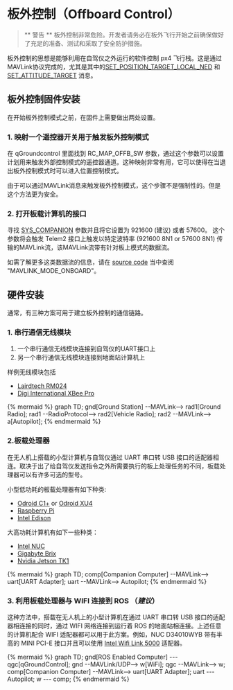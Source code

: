 # 板外控制（Offboard Control）

> ** 警告 ** 板外控制非常危险。开发者请务必在板外飞行开始之前确保做好了充足的准备、测试和采取了安全防护措施。

板外控制的思想是能够利用在自驾仪之外运行的软件控制 px4 飞行栈。这是通过MAVLink协议完成的，尤其是其中的[SET_POSITION_TARGET_LOCAL_NED](http://mavlink.org/messages/common#SET_POSITION_TARGET_LOCAL_NED) 和 [SET_ATTITUDE_TARGET](http://mavlink.org/messages/common#SET_ATTITUDE_TARGET) 消息。

## 板外控制固件安装
在开始板外控制模式之前，在固件上需要做出两处设置。

### 1. 映射一个遥控器开关用于触发板外控制模式
在 qGroundcontrol 里面找到  RC_MAP_OFFB_SW 参数，通过这个参数可以设置计划用来触发外部控制模式的遥控器通道。这种映射非常有用，它可以使得在当退出板外控制模式时可以进入位置控制模式。

由于可以通过MAVLink消息来触发板外控制模式，这个步骤不是强制性的。但是这个方法更为安全。

### 2. 打开板载计算机的接口
寻找 [SYS_COMPANION](https://pixhawk.org/firmware/parameters#system) 参数并且将它设置为 921600 (建议) 或者 57600。 这个参数将会触发 Telem2 接口上触发以特定波特率 (921600 8N1 or 57600 8N1) 传输的MAVLink流，该MAVLink流带有针对板上模式的数据流。

如需了解更多这类数据流的信息，请在 [source code](https://github.com/PX4/Firmware/blob/master/src/modules/mavlink/mavlink_main.cpp) 当中查阅 "MAVLINK_MODE_ONBOARD"。

## 硬件安装

通常，有三种方案可用于建立板外控制的通信链路。

### 1. 串行通信无线模块
1. 一个串行通信无线模块连接到自驾仪的UART接口上
2. 另一个串行通信无线模块连接到地面站计算机上

样例无线模块包括
* [Lairdtech RM024](http://www.lairdtech.com/products/rm024)
* [Digi International XBee Pro](http://www.digi.com/products/xbee-rf-solutions/modules)

{% mermaid %}
graph TD;
  gnd[Ground Station] --MAVLink--> rad1[Ground Radio];
  rad1 --RadioProtocol--> rad2[Vehicle Radio];
  rad2 --MAVLink--> a[Autopilot];
{% endmermaid %}

### 2.板载处理器
在无人机上搭载的小型计算机与自驾仪通过 UART 串口转 USB 接口的适配器相连。取决于出了给自驾仪发送指令之外所需要执行的板上处理任务的不同，板载处理器可以有许多可选的型号。

小型低功耗的板载处理器有如下种类:
* [Odroid C1+](http://www.hardkernel.com/main/products/prdt_info.php?g_code=G143703355573) or [Odroid XU4](http://www.hardkernel.com/main/products/prdt_info.php?g_code=G143452239825)
* [Raspberry Pi](https://www.raspberrypi.org/)
* [Intel Edison](http://www.intel.com/content/www/us/en/do-it-yourself/edison.html)

大高功耗计算机有如下一些种类：
* [Intel NUC](http://www.intel.com/content/www/us/en/nuc/overview.html)
* [Gigabyte Brix](http://www.gigabyte.com/products/list.aspx?s=47&ck=104)
* [Nvidia Jetson TK1](https://developer.nvidia.com/jetson-tk1)

{% mermaid %}
graph TD;
  comp[Companion Computer] --MAVLink--> uart[UART Adapter];
  uart --MAVLink--> Autopilot;
{% endmermaid %}

### 3. 利用板载处理器与 WIFI 连接到 ROS （***建议***）
这种方法中，搭载在无人机上的小型计算机在通过 UART 串口转 USB 接口的适配器相连接的同时，通过 WIFI 网络连接到运行着 ROS 的地面站相连接。上述任意的计算机配合 WIFI 适配器都可以用于此方案。例如，NUC D34010WYB 带有半高的 MINI PCI-E 接口并且可以使用 [Intel Wifi Link 5000](http://www.intel.com/products/wireless/adapters/5000/) 适配器。


{% mermaid %}
 graph TD;
   gnd[ROS Enabled Computer] --- qgc[qGroundControl];
  gnd --MAVLink/UDP--> w[WiFi];
  qgc --MAVLink--> w;
  comp[Companion Computer] --MAVLink--> uart[UART Adapter];
  uart --- Autopilot;
  w --- comp;
{% endmermaid %}
